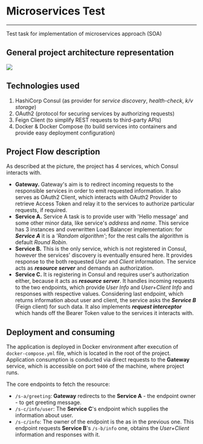 # Microservices Test
___
Test task for implementation of microservices approach (SOA)

## General project architecture representation

![](/home/dobroshtan/Documents/Microservices-Test.png)

## Technologies used

1. HashiCorp Consul (as provider for _service discovery_, _health-check_, _k/v storage_)
2. OAuth2 (protocol for securing services by authorizing requests)
3. Feign Client (to simplify REST requests to third-party APIs)
4. Docker & Docker Compose (to build services into containers and provide easy deployment configuration)

## Project Flow description

As described at the picture, the project has 4 services, which Consul interacts with.

- **Gateway.** Gateway's aim is to redirect incoming requests to the responsible services in order to emit requested information. It also serves as OAuth2 Client, which interacts with OAuth2 Provider to retrieve Access Token and relay it to the services to authorize particular requests, if required.
- **Service A.** Service A task is to provide user with 'Hello message' and some other minor data, like service's _address_ and _name_. This service has 3 instances and overwritten Load Balancer implementation: for **_Service A_** it is a _'Random algorithm'_; for the rest calls the algorithm is default _Round Robin_.
- **Service B.** This is the only service, which is not registered in Consul, however the services' discovery is eventually ensured here. It provides response to the both requested _User_ and _Client_ information. The service acts as **_resource server_** and demands an authorization.
- **Service C.** It is registering in Consul and requires user's authorization either, because it acts as **_resource server_**. It handles incoming requests to the two endpoints, which provide _User Info_ and _User+Client Info_ and responses with respective values. Considering last endpoint, which returns information about user and client, the service asks the **_Service B_** (Feign client) for such data. It also implements **_request interceptor_** which hands off the Bearer Token value to the services it interacts with.

## Deployment and consuming

The application is deployed in Docker environment after execution of `docker-compose.yml` file, which is located in the root of the project. <br/>
Application consumption is conducted via direct requests to the **Gateway** service, which is accessible on port `9400` of the machine, where project runs. <br/>

The core endpoints to fetch the resource:

- `/s-a/greeting`: **Gateway** redirects to the **Service A** - the endpoint owner - to get greeting message.
- `/s-c/info/user`: The **Service C**'s endpoint which supplies the information about user.
- `/s-c/info`: The owner of the endpoint is the as in the previous one. This endpoint requests **Service B**'s `/s-b/info` one, obtains the _User+Client_ information and responses with it.